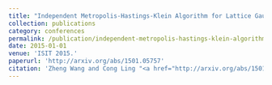 ```yaml
---
title: "Independent Metropolis-Hastings-Klein Algorithm for Lattice Gaussian Sampling"
collection: publications
category: conferences
permalink: /publication/independent-metropolis-hastings-klein-algorithm-for-lattice-gaussian-sampling
date: 2015-01-01
venue: 'ISIT 2015.'
paperurl: 'http://arxiv.org/abs/1501.05757'
citation: 'Zheng Wang and Cong Ling "<a href="http://arxiv.org/abs/1501.05757">Independent Metropolis-Hastings-Klein Algorithm for Lattice Gaussian Sampling</a>", ISIT 2015.'
---
```

